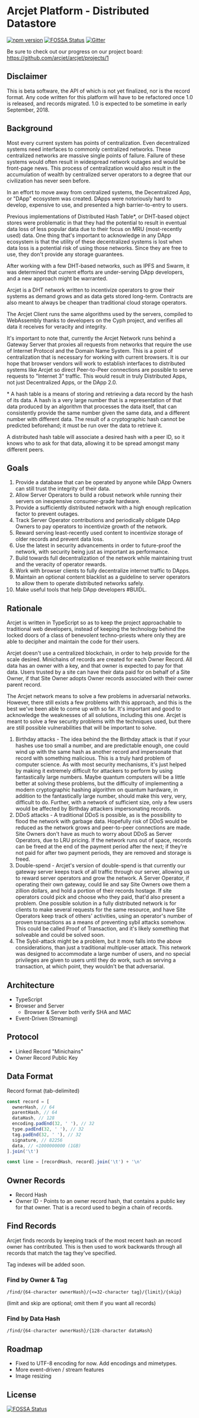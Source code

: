 # Arcjet Platform - Distributed Datastore

[![npm version](https://badge.fury.io/js/arcjet.svg)](https://badge.fury.io/js/arcjet)
[![FOSSA Status](https://app.fossa.io/api/projects/git%2Bgithub.com%2Farcjet%2Farcjet.svg?type=shield)](https://app.fossa.io/projects/git%2Bgithub.com%2Farcjet%2Farcjet?ref=badge_shield)
[![Gitter](https://img.shields.io/gitter/room/nwjs/nw.js.svg)](https://gitter.im/arcjet)

Be sure to check out our progress on our project board: https://github.com/arcjet/arcjet/projects/1

## Disclaimer

This is beta software, the API of which is not yet finalized, nor is the record format. Any code written for this platform will have to be refactored once 1.0 is released, and records migrated. 1.0 is expected to be sometime in early September, 2018.

## Background

Most every current system has points of centralization. Even decentralized systems need interfaces to commonly centralized networks. These centralized networks are massive single points of failure. Failure of these systems would often result in widespread network outages and would be front-page news. This process of centralization would also result in the accumulation of wealth by centralized server operators to a degree that our civilization has never seen before.

In an effort to move away from centralized systems, the Decentralized App, or "DApp" ecosystem was created. DApps were notoriously hard to develop, expensive to use, and presented a high barrier-to-entry to users.

Previous implementations of Distributed Hash Table\*, or DHT-based object stores were problematic in that they had the potential to result in eventual data loss of less popular data due to their focus on MRU (most-recently used) data. One thing that's important to acknowledge in any DApp ecosystem is that the utility of these decentralized systems is lost when data loss is a potential risk of using those networks. Since they are free to use, they don't provide any storage guarantees.

After working with a few DHT-based networks, such as IPFS and Swarm, it was determined that current efforts are under-serving DApp developers, and a new approach might be warranted.

Arcjet is a DHT network written to incentivize operators to grow their systems as demand grows and as data gets stored long-term. Contracts are also meant to always be cheaper than traditional cloud storage operators.

The Arcjet Client runs the same algorithms used by the servers, compiled to WebAssembly thanks to developers on the Cyph project, and verifies all data it receives for veracity and integrity.

It's important to note that, currently the Arcjet Network runs behind a Gateway Server that proxies all requests from networks that require the use of Internet Protocol and the Domain Name System. This is a point of centralization that is necessary for working with current browsers. It is our hope that browser vendors will work to establish interfaces to distributed systems like Arcjet so direct Peer-to-Peer connections are possible to serve requests to "Internet 3" traffic. This would result in truly Distributed Apps, not just Decentralized Apps, or the DApp 2.0.

\* A hash table is a means of storing and retrieving a data record by the hash of its data. A hash is a very large number that is a representation of that data produced by an algorithm that processes the data itself, that can consistently provide the same number given the same data, and a different number with different data. The result of a cryptographic hash cannot be predicted beforehand; it must be run over the data to retrieve it.

A distributed hash table will associate a desired hash with a peer ID, so it knows who to ask for that data, allowing it to be spread amongst many different peers.

## Goals

1. Provide a database that can be operated by anyone while DApp Owners can still trust the integrity of their data.
1. Allow Server Operators to build a robust network while running their servers on inexpensive consumer-grade hardware.
1. Provide a sufficiently distributed network with a high enough replication factor to prevent outages.
1. Track Server Operator contributions and periodically obligate DApp Owners to pay operators to incentivize growth of the network.
1. Reward serving least-recently used content to incentivize storage of older records and prevent data loss.
1. Use the latest in security advancements in order to future-proof the network, with security being just as important as performance.
1. Build towards full decentralization of the network while maintaining trust and the veracity of operator rewards.
1. Work with browser clients to fully decentralize internet traffic to DApps.
1. Maintain an optional content blacklist as a guideline to server operators to allow them to operate distributed networks safely.
1. Make useful tools that help DApp developers #BUIDL.

## Rationale

Arcjet is written in TypeScript so as to keep the project approachable to traditional web developers, instead of keeping the technology behind the locked doors of a class of benevolent techno-priests where only they are able to decipher and maintain the code for their users.

Arcjet doesn't use a centralized blockchain, in order to help provide for the scale desired. Minichains of records are created for each Owner Record. All data has an owner with a key, and that owner is expected to pay for that data. Users trusted by a site can have their data paid for on behalf of a Site Owner, if that Site Owner adopts Owner records associated with their owner parent record.

The Arcjet network means to solve a few problems in adversarial networks. However, there still exists a few problems with this approach, and this is the best we've been able to come up with so far. It's important and good to acknowledge the weaknesses of all solutions, including this one. Arcjet is meant to solve a few security problems with the techniques used, but there are still possible vulnerabilities that will be important to solve.

1. Birthday attacks - The idea behind the the Birthday attack is that if your hashes use too small a number, and are predictable enough, one could wind up with the same hash as another record and impersonate that record with something malicious. This is a truly hard problem of computer science. As with most security mechanisms, it's just helped by making it extremely difficult for attackers to perform by using fantastically large numbers. Maybe quantum computers will be a little better at solving these problems, but the difficulty of implementing a modern cryptographic hashing algorithm on quantum hardware, in addition to the fantastically large number, should make this very, very, difficult to do. Further, with a network of sufficient size, only a few users would be affected by Birthday attackers impersonating records.
1. DDoS attacks - A traditional DDoS is possible, as is the possibility to flood the network with garbage data. Hopefully risk of DDoS would be reduced as the network grows and peer-to-peer connections are made. Site Owners don't have as much to worry about DDoS as Server Operators, due to LRU pricing. If the network runs out of space, records can be freed at the end of the payment period after the next; if they're not paid for after two payment periods, they are removed and storage is freed.
1. Double-spend - Arcjet's version of double-spend is that currently our gateway server keeps track of all traffic through our server, allowing us to reward server operators and grow the network. A Server Operator, if operating their own gateway, could lie and say Site Owners owe them a zillion dollars, and hold a portion of their records hostage. If site operators could pick and choose who they paid, that'd also present a problem. One possible solution in a fully distributed network is for clients to make several requests for the same resource, and have Site Operators keep track of others' activities, using an operator's number of proven transactions as a means of preventing sybil attacks somehow. This could be called Proof of Transaction, and it's likely something that solveable and could be solved soon.
1. The Sybil-attack might be a problem, but it more falls into the above considerations, than just a traditional multiple-user attack. This network was designed to accommodate a large number of users, and no special privileges are given to users until they do work, such as serving a transaction, at which point, they wouldn't be that adversarial.

## Architecture

- TypeScript
- Browser and Server
  - Browser & Server both verify SHA and MAC
- Event-Driven (Streaming)

## Protocol

- Linked Record "Minichains"
- Owner Record Public Key

## Data Format

Record format (tab-delimited)

```js
const record = [
  ownerHash, // 64
  parentHash, // 64
  dataHash, // 128
  encoding.padEnd(32, ' '), // 32
  type.padEnd(32, ' '), // 32
  tag.padEnd(32, ' '), // 32
  signature, // 82256
  data, // <1000000000 (1GB)
].join('\t')

const line = [recordHash, record].join('\t') + '\n'
```

## Owner Records

- Record Hash
- Owner ID - Points to an owner record hash, that contains a public key for that owner. That is a record used to begin a chain of records.

## Find Records

Arcjet finds records by keeping track of the most recent hash an record owner has contributed. This is then used to work backwards through all records that match the tag they've specified.

Tag indexes will be added soon.

### Find by Owner & Tag

`/find/{64-character ownerHash}/{<=32-character tag}/{limit}/{skip}`

(limit and skip are optional; omit them if you want all records)

### Find by Data Hash

`/find/{64-character ownerHash}/{128-character dataHash}`

## Roadmap

- Fixed to UTF-8 encoding for now. Add encodings and mimetypes.
- More event-driven / stream features
- Image resizing

## License

[![FOSSA Status](https://app.fossa.io/api/projects/git%2Bgithub.com%2Farcjet%2Farcjet.svg?type=large)](https://app.fossa.io/projects/git%2Bgithub.com%2Farcjet%2Farcjet?ref=badge_large)

